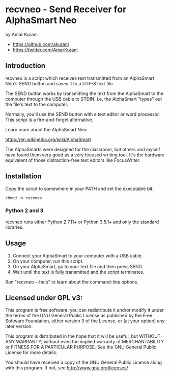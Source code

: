 # recvneo - Send Receiver for AlphaSmart Neo

by Amar Kurani

* <https://github.com/akurani>
* <https://twitter.com/AmarKurani>

## Introduction

recvneo is a script which receives text transmitted from an AlphaSmart
Neo's SEND button and saves it to a UTF-8 text file.

The SEND button works by transmitting the text from the AlphaSmart to the
computer through the USB cable to STDIN. I.e, the AlphaSmart "types" out the
file's text to the computer.

Normally, you'll use the SEND button with a text editor or word processor. This
script is a fire-and-forget alternative.

Learn more about the AlphaSmart Neo:

<https://en.wikipedia.org/wiki/AlphaSmart>

The AlphaSmarts were designed for the classroom, but others and myself have
found them very good as a very focused writing tool. It's the hardware
equivalent of those distraction-free text editors like FocusWriter.

## Installation

Copy the script to somewhere in your PATH and set the executable bit:

    chmod +x recvneo

### Python 2 and 3

recvneo runs either Python 2.7.11+ or Python 3.5.1+ and only the standard
libraries.

## Usage

1. Connect your AlphaSmart to your computer with a USB cable.
2. On your computer, run this script.
3. On your AlphaSmart, go to your text file and then press SEND.
4. Wait until the text is fully transmitted and the script terminates.

Run "recvneo --help" to learn about the command-line options.

## Licensed under GPL v3:

This program is free software: you can redistribute it and/or modify
it under the terms of the GNU General Public License as published by
the Free Software Foundation, either version 3 of the License, or
(at your option) any later version.

This program is distributed in the hope that it will be useful,
but WITHOUT ANY WARRANTY; without even the implied warranty of
MERCHANTABILITY or FITNESS FOR A PARTICULAR PURPOSE.  See the
GNU General Public License for more details.

You should have received a copy of the GNU General Public License
along with this program.  If not, see <http://www.gnu.org/licenses/>
